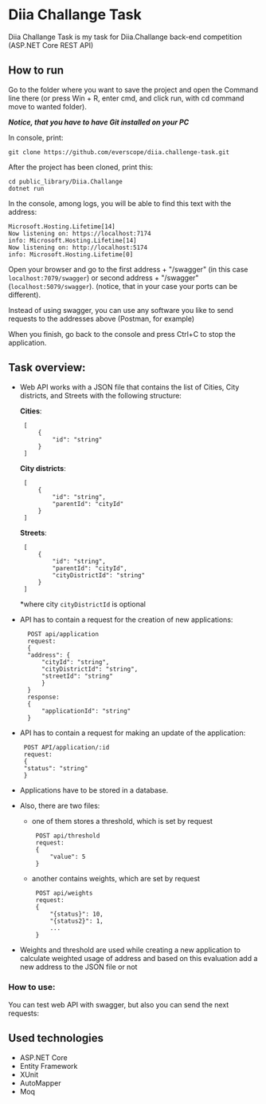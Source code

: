 
# Diia Challange Task

Diia Challange Task is my task for Diia.Challange back-end competition (ASP.NET Core REST API)

## How to run

Go to the folder where you want to save the project and open the Command line there (or press Win + R, enter cmd, and click run, with cd command move to wanted folder).

**_Notice, that you have to have Git installed on your PC_**

In console, print:

    git clone https://github.com/everscope/diia.challenge-task.git

After the project has been cloned, print this:

    cd public_library/Diia.Challange
    dotnet run

In the console, among logs, you will be able to find this text with the address:

    Microsoft.Hosting.Lifetime[14]
    Now listening on: https://localhost:7174
    info: Microsoft.Hosting.Lifetime[14]
    Now listening on: http://localhost:5174
    info: Microsoft.Hosting.Lifetime[0]

Open your browser and go to the first address + "/swagger" (in this case `localhost:7079/swagger`) or second address + "/swagger" (`localhost:5079/swagger`). (notice, that in your case your ports can be different).

Instead of using swagger, you can use any software you like to send requests to the addresses above (Postman, for example)

When you finish, go back to the console and press Ctrl+C to stop the application.

  

## Task overview:

 - Web API works with a JSON file that contains the list of Cities, City districts, and Streets with the following structure:

	 **Cities**:

	    [
	        {
	    	    "id": "string"
	        }
	    ]

	**City districts**:

	    [
		    {
			    "id": "string",
			    "parentId": "cityId"
		    }
	    ]

	**Streets**:

	    [
		    {
			    "id": "string",
			    "parentId": "cityId",
			    "cityDistrictId": "string"
		    }
	    ]

	*where city `cityDistrictId` is optional

- API has to contain a request for the creation of new applications:

	    POST api/application
    	request:
    	{
    	"address": {
	    	"cityId": "string",
	    	"cityDistrictId": "string",
	    	"streetId": "string"
	    	}
    	}
    	response:
    	{
	    	"applicationId": "string"
	    }
    
 - API has to contain a request for making an update of the application:
    
		POST API/application/:id
		request:
		{
		"status": "string"
		}

- Applications have to be stored in a database.

 - Also, there are two files:

	 - one of them stores a threshold, which is set by request

		

		    POST api/threshold
		    request:
			{		    
				"value": 5
		    }

	 - another contains weights, which are set by request

	

		    POST api/weights
	    	request:
	    	{
		    	"{status}": 10,
		    	"{status2}": 1,
		    	...
	    	}

  

 - Weights and threshold are used while creating a new application to calculate weighted usage of address and based on this evaluation add a new address to the JSON file or not

  

### How to use:

You can test web API with swagger, but also you can send the next requests:

  

## Used technologies

-   ASP.NET Core
-   Entity Framework
-   XUnit
-   AutoMapper
-   Moq

